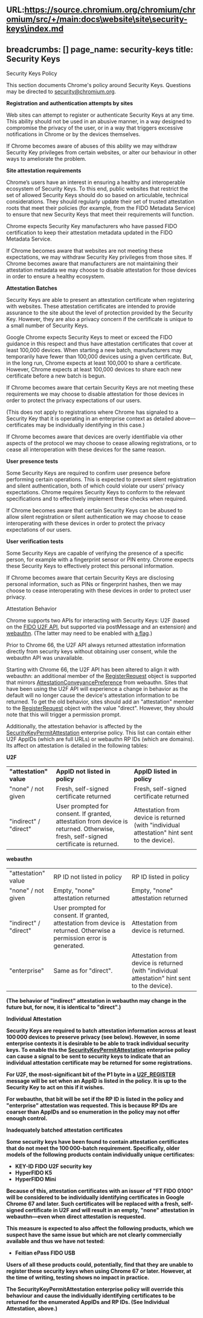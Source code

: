 URL:https://source.chromium.org/chromium/chromium/src/+/main:docs\website\site\security-keys\index.md
---
breadcrumbs: []
page_name: security-keys
title: Security Keys
---

Security Keys Policy

This section documents Chrome's policy around Security Keys. Questions may be
directed to security@chromium.org.

**Registration and authentication attempts by sites**

Web sites can attempt to register or authenticate Security Keys at any time.
This ability should not be used in an abusive manner, in a way designed to
compromise the privacy of the user, or in a way that triggers excessive
notifications in Chrome or by the devices themselves.

If Chrome becomes aware of abuses of this ability we may withdraw Security Key
privileges from certain websites, or alter our behaviour in other ways to
ameliorate the problem.

**Site attestation requirements**

Chrome’s users have an interest in ensuring a healthy and interoperable
ecosystem of Security Keys. To this end, public websites that restrict the set
of allowed Security Keys should do so based on articulable, technical
considerations. They should regularly update their set of trusted attestation
roots that meet their policies (for example, from the FIDO Metadata Service) to
ensure that new Security Keys that meet their requirements will function.

Chrome expects Security Key manufacturers who have passed FIDO certification to
keep their attestation metadata updated in the FIDO Metadata Service.

If Chrome becomes aware that websites are not meeting these expectations, we may
withdraw Security Key privileges from those sites. If Chrome becomes aware that
manufacturers are not maintaining their attestation metadata we may choose to
disable attestation for those devices in order to ensure a healthy ecosystem.

**Attestation Batches**

Security Keys are able to present an attestation certificate when registering
with websites. These attestation certificates are intended to provide assurance
to the site about the level of protection provided by the Security Key. However,
they are also a privacy concern if the certificate is unique to a small number
of Security Keys.

Google Chrome expects Security Keys to meet or exceed the FIDO guidance in this
respect and thus have attestation certificates that cover at least 100,000
devices. When starting a new batch, manufacturers may temporarily have fewer
than 100,000 devices using a given certificate. But, in the long run, Chrome
expects at least 100,000 to share a certificate. However, Chrome expects at
least 100,000 devices to share each new certificate before a new batch is begun.

If Chrome becomes aware that certain Security Keys are not meeting these
requirements we may choose to disable attestation for those devices in order to
protect the privacy expectations of our users.

(This does not apply to registrations where Chrome has signaled to a Security
Key that it is operating in an enterprise context as detailed above—certificates
may be individually identifying in this case.)

If Chrome becomes aware that devices are overly identifiable via other aspects
of the protocol we may choose to cease allowing registrations, or to cease all
interoperation with these devices for the same reason.

**User presence tests**

Some Security Keys are required to confirm user presence before performing
certain operations. This is expected to prevent silent registration and silent
authentication, both of which could violate our users’ privacy expectations.
Chrome requires Security Keys to conform to the relevant specifications and to
effectively implement these checks when required.

If Chrome becomes aware that certain Security Keys can be abused to allow silent
registration or silent authentication we may choose to cease interoperating with
these devices in order to protect the privacy expectations of our users.

**User verification tests**

Some Security Keys are capable of verifying the presence of a specific person,
for example with a fingerprint sensor or PIN entry. Chrome expects these
Security Keys to effectively protect this personal information.

If Chrome becomes aware that certain Security Keys are disclosing personal
information, such as PINs or fingerprint hashes, then we may choose to cease
interoperating with these devices in order to protect user privacy.

Attestation Behavior

Chrome supports two APIs for interacting with Security Keys: U2F (based on the
[FIDO U2F
API](https://fidoalliance.org/specs/fido-u2f-v1.2-ps-20170411/fido-u2f-javascript-api-v1.2-ps-20170411.html),
but supported via postMessage and an extension) and
[webauthn](https://github.com/w3c/webauthn). (The latter may need to be enabled
with [a flag](javascript:void(0);).)

Prior to Chrome 66, the U2F API always returned attestation information directly
from security keys without obtaining user consent, while the webauthn API was
unavailable.

Starting with Chrome 66, the U2F API has been altered to align it with webauthn:
an additional member of the
[RegisterRequest](https://fidoalliance.org/specs/fido-u2f-v1.2-ps-20170411/fido-u2f-javascript-api-v1.2-ps-20170411.html#dictionary-registerrequest-members)
object is supported that mirrors
[AttestationConveyancePreference](https://w3c.github.io/webauthn/#attestation-convey)
from webauthn. Sites that have been using the U2F API will experience a change
in behavior as the default will no longer cause the device's attestation
information to be returned. To get the old behavior, sites should add an
"attestation" member to the
[RegisterRequest](https://fidoalliance.org/specs/fido-u2f-v1.2-ps-20170411/fido-u2f-javascript-api-v1.2-ps-20170411.html#dictionary-registerrequest-members)
object with the value "direct". However, they should note that this will trigger
a permission prompt.

Additionally, the attestation behavior is affected by the
[SecurityKeyPermitAttestation](/administrators/policy-list-3#SecurityKeyPermitAttestation)
enterprise policy. This list can contain either U2F AppIDs (which are full URLs)
or webauthn RP IDs (which are domains). Its affect on attestation is detailed in
the following tables:

**U2F**

<table>
<tr>
<td><b>"attestation" value</b></td>
<td><b>AppID not listed in policy</b></td>
<td><b>AppID listed in policy</b></td>
</tr>
<tr>
<td>"none" / not given</td>
<td>Fresh, self-signed certificate returned</td>
<td>Fresh, self-signed certificate returned</td>
</tr>
<tr>
<td>"indirect" / "direct"</td>
<td>User prompted for consent. If granted, attestation from device is returned. Otherwise, fresh, self-signed certificate is returned.</td>
<td>Attestation from device is returned (with "individual attestation" hint sent to the device).</td>
</tr>
</table>

**webauthn**

**<table>**
**<tr>**
**<td>"attestation" value</td>**
**<td>RP ID not listed in policy</td>**
**<td>RP ID listed in policy</td>**
**</tr>**
**<tr>**
**<td>"none" / not given</td>**
**<td>Empty, "none" attestation returned</td>**
**<td>Empty, "none" attestation returned</td>**
**</tr>**
**<tr>**
**<td>"indirect" / "direct"</td>**
**<td>User prompted for consent. If granted, attestation from device is returned. Otherwise a permission error is generated.</td>**
**<td>Attestation from device is returned.</td>**
**</tr>**
**<tr>**
**<td>"enterprise"</td>**
**<td>Same as for "direct".</td>**
**<td>Attestation from device is returned (with "individual attestation" hint sent to the device).</td>**
**</tr>**
**</table>**

(The behavior of "indirect" attestation in webauthn may change in the future
but, for now, it is identical to "direct".)

Individual Attestation

Security Keys are required to batch attestation information across at least
100 000 devices to preserve privacy (see below). However, in some enterprise
contexts it is desirable to be able to track individual security keys. To enable
this the
[SecurityKeyPermitAttestation](/administrators/policy-list-3#SecurityKeyPermitAttestation)
enterprise policy can cause a signal to be sent to security keys to indicate
that an individual attestation certificate may be returned for some
registrations.

For U2F, the most-significant bit of the P1 byte in a
[U2F_REGISTER](https://fidoalliance.org/specs/fido-u2f-v1.2-ps-20170411/fido-u2f-raw-message-formats-v1.2-ps-20170411.html#command-and-parameter-values)
message will be set when an AppID is listed in the policy. It is up to the
Security Key to act on this if it wishes.

For webauthn, that bit will be set if the RP ID is listed in the policy and
"enterprise" attestation was requested. This is because RP IDs are coarser than
AppIDs and so enumeration in the policy may not offer enough control.

Inadequately batched attestation certificates

Some security keys have been found to contain attestation certificates that do
not meet the 100 000-batch requirement. Specifically, older models of the
following products contain individually unique certificates:

*   KEY-ID FIDO U2F security key
*   HyperFIDO K5
*   HyperFIDO Mini

Because of this, attestation certificates with an issuer of "FT FIDO 0100" will
be considered to be individually identifying certificates in Google Chrome 67
and later. Such certificates will be replaced with a fresh, self-signed
certificate in U2F and will result in an empty, "none" attestation in
webauthn—even when direct attestation is requested.

This measure is expected to also affect the following products, which we suspect
have the same issue but which are not clearly commercially available and thus we
have not tested:

*   Feitian ePass FIDO USB

Users of all these products could, potentially, find that they are unable to
register these security keys when using Chrome 67 or later. However, at the time
of writing, testing shows no impact in practice.

The SecurityKeyPermitAttestation enterprise policy will override this behaviour
and cause the individually identifying certificates to be returned for the
enumerated AppIDs and RP IDs. (See Individual Attestation, above.)
